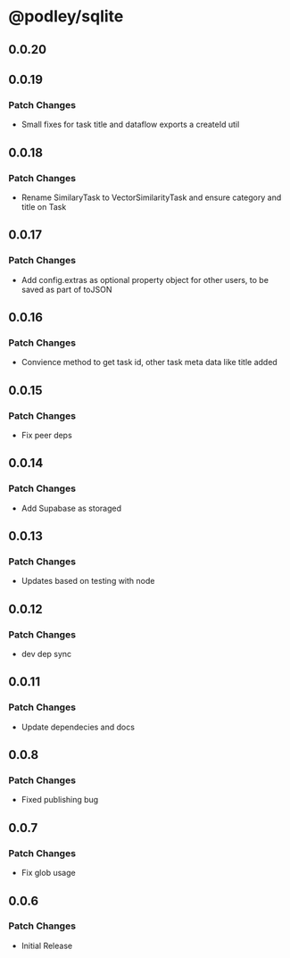 # @podley/sqlite

## 0.0.20

## 0.0.19

### Patch Changes

- Small fixes for task title and dataflow exports a createId util

## 0.0.18

### Patch Changes

- Rename SimilaryTask to VectorSimilarityTask and ensure category and title on Task

## 0.0.17

### Patch Changes

- Add config.extras as optional property object for other users, to be saved as part of toJSON

## 0.0.16

### Patch Changes

- Convience method to get task id, other task meta data like title added

## 0.0.15

### Patch Changes

- Fix peer deps

## 0.0.14

### Patch Changes

- Add Supabase as storaged

## 0.0.13

### Patch Changes

- Updates based on testing with node

## 0.0.12

### Patch Changes

- dev dep sync

## 0.0.11

### Patch Changes

- Update dependecies and docs

## 0.0.8

### Patch Changes

- Fixed publishing bug

## 0.0.7

### Patch Changes

- Fix glob usage

## 0.0.6

### Patch Changes

- Initial Release
